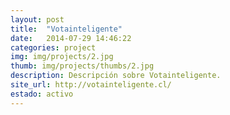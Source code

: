 ```yaml
---
layout: post
title:  "Votainteligente"
date:   2014-07-29 14:46:22
categories: project
img: img/projects/2.jpg
thumb: img/projects/thumbs/2.jpg
description: Descripción sobre Votainteligente.
site_url: http://votainteligente.cl/
estado: activo
---
```

